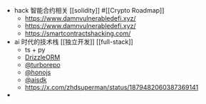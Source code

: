 - hack 智能合约相关 [[solidity]] #[[Crypto Roadmap]]
	- https://www.damnvulnerabledefi.xyz/
	- https://www.damnvulnerabledefi.xyz/
	- https://smartcontractshacking.com/
- ai 时代的技术栈 [[独立开发]] [[full-stack]]
	- ts + py
	- [DrizzleORM](https://x.com/DrizzleORM)
	- [@turborepo](https://x.com/turborepo)
	- [@honojs](https://x.com/honojs)
	- [@aisdk](https://x.com/aisdk)
	- https://x.com/zhdsuperman/status/1879482060387369141
-